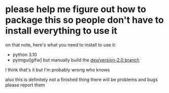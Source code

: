 # please help me figure out how to package this so people don't have to install everything to use it

on that note, here's what you need to install to use it:

- python 3.10
- pyimgui\[glfw\] but manually build the [dev/version-2.0 branch](https://github.com/pyimgui/pyimgui/tree/dev/version-2.0)

I think that's it but I'm probably wrong who knows

also this is definitely not a finished thing there will be problems and bugs please report them